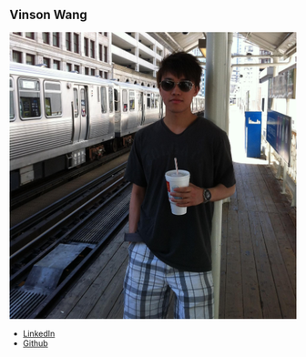 Vinson Wang
-----------

![](photos/vinson-wang.jpg)

* [LinkedIn](https://www.linkedin.com/in/xiyivinsonwang/)
* [Github](https://github.com/vinsonwxy)
